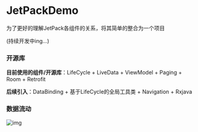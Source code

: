 # JetPackDemo

为了更好的理解JetPack各组件的关系，将其简单的整合为一个项目

(持续开发中ing...)

### 开源库

**目前使用的组件/开源库**：LifeCycle + LiveData + ViewModel + Paging + Room + Retrofit

**后续引入**：DataBinding + 基于LifeCycle的全局工具类 + Navigation + Rxjava

### 数据流动

![img](https://imgoldjii.oss-cn-beijing.aliyuncs.com/QQ20200210-012643@2x.png)
